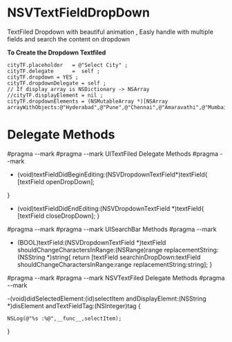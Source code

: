 # NSVTextFieldDropDown
TextFiled Dropdown with beautiful animation , Easly handle with multiple fields and search the content on dropdown

 **To Create the Dropdown Textfiled**
 
    cityTF.placeholder   = @"Select City" ;
    cityTF.delegate      =  self ;
    cityTF.dropdown = YES ;
    cityTF.dropdownDelegate = self ;
    // If display array is NSDictionary -> NSArray 
    //cityTF.displayElement = nil ;
    cityTF.dropdownElements = (NSMutableArray *)[NSArray arrayWithObjects:@"Hyderabad",@"Pune",@"Chennai",@"Amaravathi",@"Mumbai",nil];
    

# Delegate Methods 

  
#pragma --mark
#pragma --mark UITextFiled Delegate Methods
#pragma --mark

- (void)textFieldDidBeginEditing:(NSVDropdownTextField*)textField{
    [textField openDropDown];
    
}

- (void)textFieldDidEndEditing:(NSVDropdownTextField *)textField{
    [textField closeDropDown];
}

#pragma --mark
#pragma --mark UISearchBar Methods
#pragma --mark

- (BOOL)textField:(NSVDropdownTextField *)textField shouldChangeCharactersInRange:(NSRange)range replacementString:(NSString *)string{
    return [textField searchinDropDown:textField shouldChangeCharactersInRange:range replacementString:string];
}

#pragma --mark
#pragma --mark NSVTextFiled Delegate Methods
#pragma --mark


-(void)didSelectedElement:(id)selectItem andDisplayElemnt:(NSString *)disElement andTextFieldTag:(NSInteger)tag {
    
    NSLog(@"%s :%@",__func__,selectItem);
    
}

